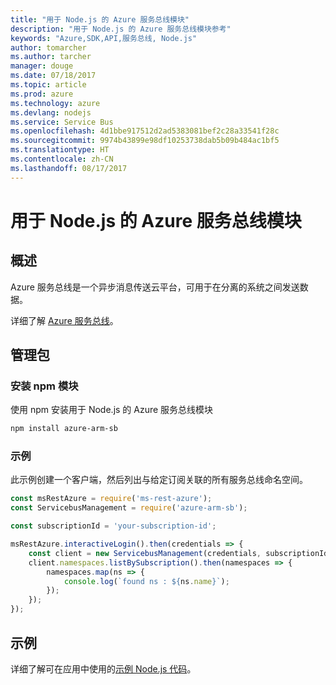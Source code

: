 ```yaml
---
title: "用于 Node.js 的 Azure 服务总线模块"
description: "用于 Node.js 的 Azure 服务总线模块参考"
keywords: "Azure,SDK,API,服务总线, Node.js"
author: tomarcher
ms.author: tarcher
manager: douge
ms.date: 07/18/2017
ms.topic: article
ms.prod: azure
ms.technology: azure
ms.devlang: nodejs
ms.service: Service Bus
ms.openlocfilehash: 4d1bbe917512d2ad5383081bef2c28a33541f28c
ms.sourcegitcommit: 9974b43899e98df10253738dab5b09b484ac1bf5
ms.translationtype: HT
ms.contentlocale: zh-CN
ms.lasthandoff: 08/17/2017
---
```

# <a name="azure-service-bus-modules-for-nodejs"></a>用于 Node.js 的 Azure 服务总线模块

## <a name="overview"></a>概述

Azure 服务总线是一个异步消息传送云平台，可用于在分离的系统之间发送数据。

详细了解 [Azure 服务总线](https://docs.microsoft.com/azure/service-bus-messaging/service-bus-messaging-overview)。

## <a name="management-package"></a>管理包

### <a name="install-the-npm-module"></a>安装 npm 模块

使用 npm 安装用于 Node.js 的 Azure 服务总线模块

```bash
npm install azure-arm-sb
```

### <a name="example"></a>示例

此示例创建一个客户端，然后列出与给定订阅关联的所有服务总线命名空间。

```javascript
const msRestAzure = require('ms-rest-azure');
const ServicebusManagement = require('azure-arm-sb');

const subscriptionId = 'your-subscription-id';

msRestAzure.interactiveLogin().then(credentials => {
    const client = new ServicebusManagement(credentials, subscriptionId);
    client.namespaces.listBySubscription().then(namespaces => {
        namespaces.map(ns => {
            console.log(`found ns : ${ns.name}`);
        });
    });
});
```

## <a name="samples"></a>示例

详细了解可在应用中使用的[示例 Node.js 代码](https://azure.microsoft.com/resources/samples/?platform=nodejs)。
